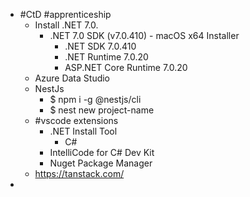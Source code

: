 - #CtD #apprenticeship
	- Install .NET 7.0.
		- .NET 7.0 SDK (v7.0.410) - macOS x64 Installer
			- .NET SDK 7.0.410
			- .NET Runtime 7.0.20
			- ASP.NET Core Runtime 7.0.20
	- Azure Data Studio
	- NestJs
		- $ npm i -g @nestjs/cli
		- $ nest new project-name
	- #vscode extensions
		- .NET Install Tool
			- C#
		- IntelliCode for C# Dev Kit
		- Nuget Package Manager
	- https://tanstack.com/
-